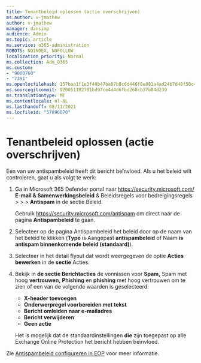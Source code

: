 ```yaml
---
title: Tenantbeleid oplossen (actie overschrijven)
ms.author: v-jmathew
author: v-jmathew
manager: dansimp
audience: Admin
ms.topic: article
ms.service: o365-administration
ROBOTS: NOINDEX, NOFOLLOW
localization_priority: Normal
ms.collection: Adm_O365
ms.custom:
- "9000760"
- "7391"
ms.openlocfilehash: 157baa1f1e3f48b47ba07b8c6d446f8e081a4ad24b7d48f50c4fc5af5518cdd6
ms.sourcegitcommit: 920051182781bd97ce4d4d6fbd268cb37b84d239
ms.translationtype: MT
ms.contentlocale: nl-NL
ms.lasthandoff: 08/11/2021
ms.locfileid: "57896070"
---
```

# <a name="fix-tenant-policy-action-override"></a>Tenantbeleid oplossen (actie overschrijven)

Een van uw antispambeleid heeft dit bericht beïnvloed. Als u het beleid wilt controleren, gaat u als volgt te werk:

1. Ga in Microsoft 365 Defender portal naar <https://security.microsoft.com/> **E-mail & Samenwerkingsbeleid** & Beleidsregels voor bedreigingsregels \>  \>  \> **Antispam** in  de sectie Beleid.

   Gebruik <https://security.microsoft.com/antispam> om direct naar de pagina **Antispambeleid** te gaan.

2. Selecteer op de pagina Antispambeleid het beleid door op de naam van het beleid te klikken (**Type** is Aangepast **antispambeleid** of Naam **is** **antispam binnenkomende beleid (standaard)**). 
3. Selecteer in het detail flyout dat wordt weergegeven de optie **Acties bewerken** in de **sectie** Acties.
4. Bekijk in **de sectie Berichtacties** de vonnissen voor **Spam,** Spam met hoog **vertrouwen,** **Phishing** en **phishing** met hoog vertrouwen om te zien of een van de volgende waarden is geselecteerd:
   - **X-header toevoegen**
   - **Onderwerpregel voorbereiden met tekst**
   - **Bericht omleiden naar e-mailadres**
   - **Bericht verwijderen**
   - **Geen actie**

   Het is mogelijk dat de standaardinstellingen **die** zijn toegepast op alle Exchange Online Protection het bericht hebben beïnvloed.

Zie [Antispambeleid configureren in EOP](https://docs.microsoft.com/microsoft-365/security/office-365-security/configure-your-spam-filter-policies) voor meer informatie.
